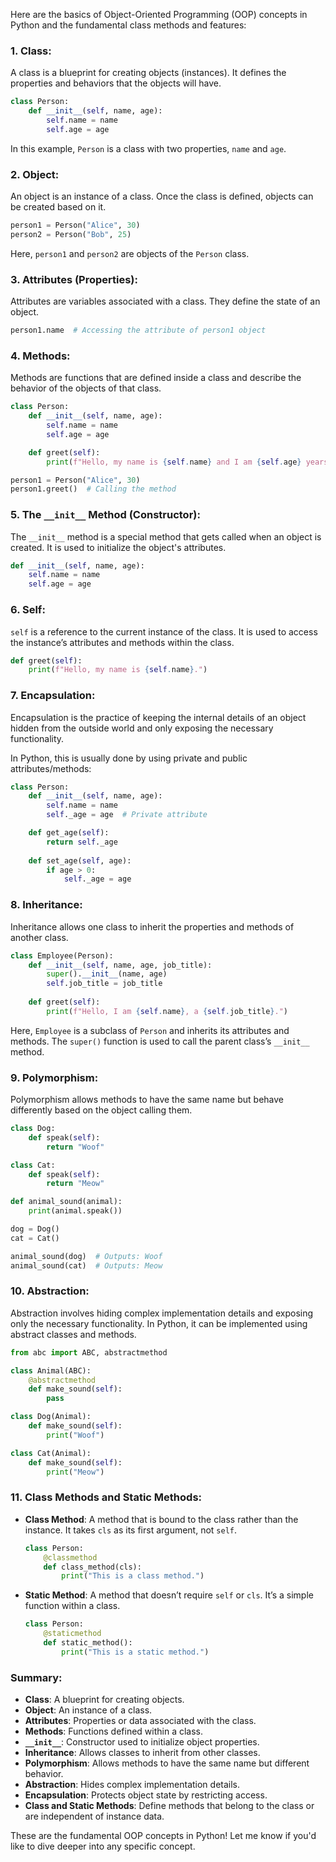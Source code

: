 Here are the basics of Object-Oriented Programming (OOP) concepts in Python and the fundamental class methods and features:

### 1. **Class**:
   A class is a blueprint for creating objects (instances). It defines the properties and behaviors that the objects will have.

   ```python
   class Person:
       def __init__(self, name, age):
           self.name = name
           self.age = age
   ```

   In this example, `Person` is a class with two properties, `name` and `age`.

### 2. **Object**:
   An object is an instance of a class. Once the class is defined, objects can be created based on it.

   ```python
   person1 = Person("Alice", 30)
   person2 = Person("Bob", 25)
   ```

   Here, `person1` and `person2` are objects of the `Person` class.

### 3. **Attributes (Properties)**:
   Attributes are variables associated with a class. They define the state of an object.

   ```python
   person1.name  # Accessing the attribute of person1 object
   ```

### 4. **Methods**:
   Methods are functions that are defined inside a class and describe the behavior of the objects of that class.

   ```python
   class Person:
       def __init__(self, name, age):
           self.name = name
           self.age = age

       def greet(self):
           print(f"Hello, my name is {self.name} and I am {self.age} years old.")
   
   person1 = Person("Alice", 30)
   person1.greet()  # Calling the method
   ```

### 5. **The `__init__` Method (Constructor)**:
   The `__init__` method is a special method that gets called when an object is created. It is used to initialize the object's attributes.

   ```python
   def __init__(self, name, age):
       self.name = name
       self.age = age
   ```

### 6. **Self**:
   `self` is a reference to the current instance of the class. It is used to access the instance’s attributes and methods within the class.

   ```python
   def greet(self):
       print(f"Hello, my name is {self.name}.")
   ```

### 7. **Encapsulation**:
   Encapsulation is the practice of keeping the internal details of an object hidden from the outside world and only exposing the necessary functionality.

   In Python, this is usually done by using private and public attributes/methods:
   
   ```python
   class Person:
       def __init__(self, name, age):
           self.name = name
           self._age = age  # Private attribute

       def get_age(self):
           return self._age
       
       def set_age(self, age):
           if age > 0:
               self._age = age
   ```

### 8. **Inheritance**:
   Inheritance allows one class to inherit the properties and methods of another class.

   ```python
   class Employee(Person):
       def __init__(self, name, age, job_title):
           super().__init__(name, age)
           self.job_title = job_title
       
       def greet(self):
           print(f"Hello, I am {self.name}, a {self.job_title}.")
   ```

   Here, `Employee` is a subclass of `Person` and inherits its attributes and methods. The `super()` function is used to call the parent class’s `__init__` method.

### 9. **Polymorphism**:
   Polymorphism allows methods to have the same name but behave differently based on the object calling them.

   ```python
   class Dog:
       def speak(self):
           return "Woof"

   class Cat:
       def speak(self):
           return "Meow"
   
   def animal_sound(animal):
       print(animal.speak())
   
   dog = Dog()
   cat = Cat()
   
   animal_sound(dog)  # Outputs: Woof
   animal_sound(cat)  # Outputs: Meow
   ```

### 10. **Abstraction**:
   Abstraction involves hiding complex implementation details and exposing only the necessary functionality. In Python, it can be implemented using abstract classes and methods.

   ```python
   from abc import ABC, abstractmethod
   
   class Animal(ABC):
       @abstractmethod
       def make_sound(self):
           pass
   
   class Dog(Animal):
       def make_sound(self):
           print("Woof")
   
   class Cat(Animal):
       def make_sound(self):
           print("Meow")
   ```

### 11. **Class Methods and Static Methods**:
   - **Class Method**: A method that is bound to the class rather than the instance. It takes `cls` as its first argument, not `self`.

     ```python
     class Person:
         @classmethod
         def class_method(cls):
             print("This is a class method.")
     ```

   - **Static Method**: A method that doesn’t require `self` or `cls`. It’s a simple function within a class.

     ```python
     class Person:
         @staticmethod
         def static_method():
             print("This is a static method.")
     ```

### Summary:
- **Class**: A blueprint for creating objects.
- **Object**: An instance of a class.
- **Attributes**: Properties or data associated with the class.
- **Methods**: Functions defined within a class.
- **`__init__`**: Constructor used to initialize object properties.
- **Inheritance**: Allows classes to inherit from other classes.
- **Polymorphism**: Allows methods to have the same name but different behavior.
- **Abstraction**: Hides complex implementation details.
- **Encapsulation**: Protects object state by restricting access.
- **Class and Static Methods**: Define methods that belong to the class or are independent of instance data.

These are the fundamental OOP concepts in Python! Let me know if you'd like to dive deeper into any specific concept.